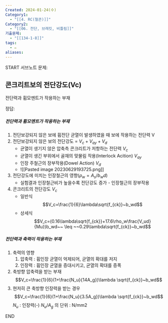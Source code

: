 ```yaml
---
Created: 2024-01-24(수)
Category1:
  - "[[4. RC(철콘)]]"
Category2:
  - "[[06. 전단, 브래킷, 비틀림]]"
기출문제:
  - "[[134-1-8]]"
tags:
  - ✏️
aliases:
---
```

START
서브노트
문제:  
## 콘크리트보의 전단강도(Vc) 
전단력과 휨모멘트가 작용하는 부재


정답: 

##### 전단력과 휨모멘트가 작용하는 부재
1. 전단보강되지 않은 보에 휨전단 균열이 발생하였을 때 보에 작용하는 전단력 V
2. 전단보강되지 않은 보의 전단강도 = $V_c + V_{ay} + V_d$
	- 균열이 생기지 않은 압축측 콘크리트가 저항하는 전단력 $V_c$
	- 균열이 생긴 부위에서 골재의 맞물림 작용(Interlock Acition) $V_{ay}$
	- 인장 주철근의 장부작용(Dowel Action) $V_d$
	- ![[Pasted image 20230629193725.png]]
3. 전단강도에 미치는 인장철근의 영향($\rho_w=A_s / b_wd$)
	- 실험결과 인장철근비가 높을수록 전단강도 증가 - 인장철근의 장부작용
4. 콘크리트의 전단강도 $V_c$
	- 일반식
		$$V_c=\frac{1}{6}\lambda\sqrt{f_{ck}}~b_wd$$
	- 상세식
		$$V_c=(0.16\lambda\sqrt{f_{ck}}+17.6\rho_w\frac{V_ud}{Mu})b_wd~~ \leq ~~0.29\lambda\sqrt{f_{ck}}~b_wd$$
##### 전단력과 축력이 작용하는 부재
1. 축력의 영향
	1. 압축력 : 휨인장 균열이 억제되어, 균열의 확대를 저지
	2. 인장력 : 휨인장 균열을 증대시키고, 균열의 확대를 증폭
2. 축방향 압축력을 받는 부재
	$$V_c=\frac{1}{6}(1+\frac{N_u}{14A_g})\lambda \sqrt{f_{ck}}~b_wd$$
3. 현저히 큰 축방향 인장력을 받는 경우
	 $$V_c=\frac{1}{6}(1+\frac{N_u}{3.5A_g})\lambda \sqrt{f_{ck}}~b_wd$$
	$N_u$ : 인장력(-)
	$N_u / A_g$ 의 단위 : N/mm2
<!--ID: 1688385888862-->
END

